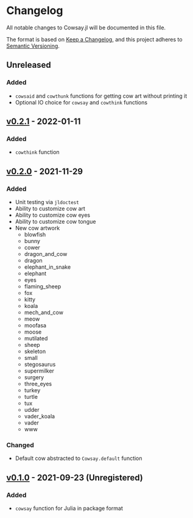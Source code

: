 # Changelog

All notable changes to Cowsay.jl will be documented in this file.

The format is based on [Keep a Changelog](https://keepachangelog.com/en/1.0.0/),
and this project adheres to [Semantic
Versioning](https://semver.org/spec/v2.0.0.html).

## Unreleased

### Added

- `cowsaid` and `cowthunk` functions for getting cow art without printing it
- Optional IO choice for `cowsay` and `cowthink` functions

## [v0.2.1] - 2022-01-11

### Added

- `cowthink` function

## [v0.2.0] - 2021-11-29

### Added

- Unit testing via `jldoctest`
- Ability to customize cow art
- Ability to customize cow eyes
- Ability to customize cow tongue
- New cow artwork
  - blowfish
  - bunny
  - cower
  - dragon_and_cow
  - dragon
  - elephant_in_snake
  - elephant
  - eyes
  - flaming_sheep
  - fox
  - kitty
  - koala
  - mech_and_cow
  - meow
  - moofasa
  - moose
  - mutilated
  - sheep
  - skeleton
  - small
  - stegosaurus
  - supermilker
  - surgery
  - three_eyes
  - turkey
  - turtle
  - tux
  - udder
  - vader_koala
  - vader
  - www

### Changed

- Default cow abstracted to `Cowsay.default` function

## [v0.1.0] - 2021-09-23 (Unregistered)

### Added

- `cowsay` function for Julia in package format

[Unreleased]: https://github.com/MillironX/Cowsay.jl/compare/v0.2.1...HEAD
[v0.2.1]: https://github.com/MillironX/Cowsay.jl/compare/v0.2.0...v0.2.1
[v0.2.0]: https://github.com/MillironX/Cowsay.jl/compare/v0.1.0...v0.2.0
[v0.1.0]: https://github.com/MillironX/Cowsay.jl/releases/tag/v0.1.0
